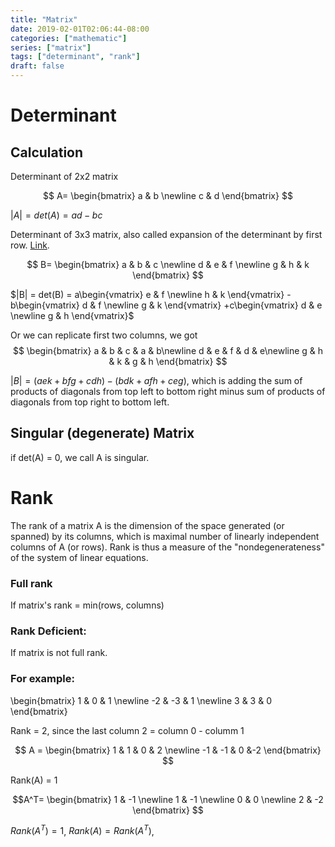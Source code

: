 ```yaml
---
title: "Matrix"
date: 2019-02-01T02:06:44-08:00
categories: ["mathematic"]
series: ["matrix"]
tags: ["determinant", "rank"]
draft: false
---
```


# Determinant

## Calculation
Determinant of 2x2 matrix

$$
A=
\begin{bmatrix}
a & b \newline
c & d
\end{bmatrix}
$$

$|A| = det(A) = ad -bc$

Determinant of 3x3 matrix, also called expansion of the determinant by first row. [Link](https://math.oregonstate.edu/home/programs/undergrad/CalculusQuestStudyGuides/vcalc/deter/deter.html).

$$
B=
\begin{bmatrix}
a & b & c \newline
d & e & f \newline
g & h & k
\end{bmatrix}
$$

$|B| = det(B) = 
a\begin{vmatrix}
e & f \newline
h & k
\end{vmatrix}
-b\begin{vmatrix}
d & f \newline
g & k
\end{vmatrix}
+c\begin{vmatrix}
d & e \newline
g & h
\end{vmatrix}$

Or we can replicate first two columns, we got
$$
\begin{bmatrix}
a & b & c & a & b\newline
d & e & f & d & e\newline
g & h & k & g & h
\end{bmatrix}
$$

$|B| = (aek + bfg + cdh) - (bdk+afh+ceg)$, which is adding the sum of products of diagonals from top left to bottom right minus sum of products of diagonals from top right to bottom left.

## Singular (degenerate) Matrix

if det(A) = 0, we call A is singular.

# Rank

The rank of a matrix A is the dimension of the space generated (or spanned) by its columns, which is maximal number of linearly independent columns of A (or rows). Rank is thus a measure of the "nondegenerateness" of the system of linear equations.


### Full rank
If matrix's rank = min(rows, columns)

### Rank Deficient:
If matrix is not full rank.

### For example:

\begin{bmatrix}
1 & 0 & 1 \newline
-2 & -3 & 1 \newline
3 & 3 & 0
\end{bmatrix}

Rank = 2, since the last column 2 = column 0 - columm 1

$$
A =
\begin{bmatrix}
1 & 1 & 0 & 2 \newline
-1 & -1 & 0 &-2
\end{bmatrix}
$$

Rank(A) = 1

$$A^T=
\begin{bmatrix}
1 & -1 \newline
1 & -1 \newline
0 & 0 \newline
2 & -2
\end{bmatrix}
$$

$Rank(A^T) = 1$, $Rank(A) = Rank(A^T)$, 


[^wiki]: rank, https://en.wikipedia.org/wiki/Rank_(linear_algebra)
